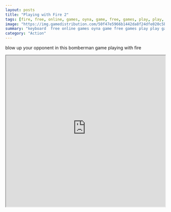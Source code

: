 ```yaml
---
layout: posts
title: "Playing with Fire 2"
tags: [fire, free, online, games, oyna, game, free, games, play, play, games]
image: "https://img.gamedistribution.com/50f47e5966b1442da8f24dfe020c5b31.jpg"
summary: "keyboard  free online games oyna game free games play play games"
category: "Action"
---
```


blow up your opponent in this bomberman game playing with fire

<iframe width="100%" height="480px;" src="https://html5.gamedistribution.com/50f47e5966b1442da8f24dfe020c5b31/"></iframe>